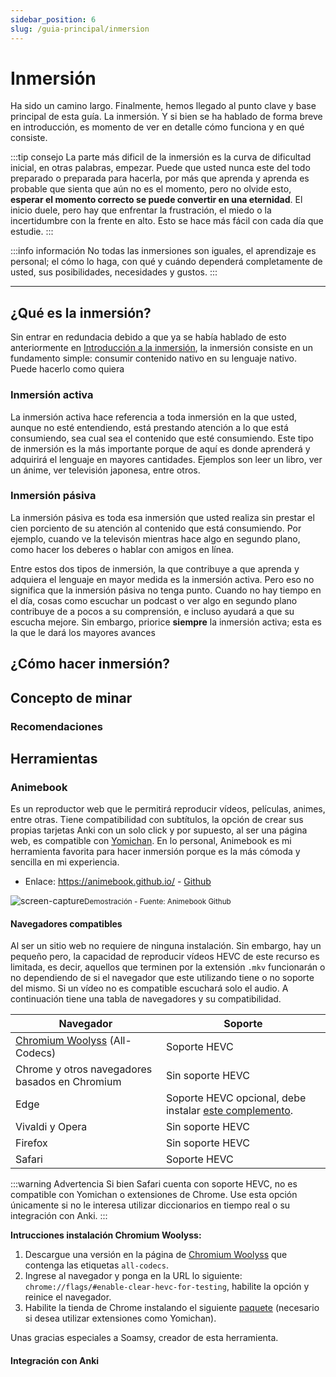 ```yaml
---
sidebar_position: 6
slug: /guia-principal/inmersion
---
```

# Inmersión

Ha sido un camino largo. Finalmente, hemos llegado al punto clave y base principal de esta guía. La inmersión. Y si bien se ha hablado de forma breve en introducción, es momento de ver en detalle cómo funciona y en qué consiste.

:::tip consejo
La parte más dificil de la inmersión es la curva de dificultad inicial, en otras palabras, empezar. Puede que usted nunca este del todo preparado o preparada para hacerla, por más que aprenda y aprenda es probable que sienta que aún no es el momento, pero no olvide esto, **esperar el momento correcto se puede convertir en una eternidad**. El inicio duele, pero hay que enfrentar la frustración, el miedo o la incertidumbre con la frente en alto. Esto se hace más fácil con cada día que estudie.
:::

:::info información
No todas las inmersiones son iguales, el aprendizaje es personal; el cómo lo haga, con qué y cuándo dependerá completamente de usted, sus posibilidades, necesidades y gustos. 
:::

---

## ¿Qué es la inmersión? 

Sin entrar en redundacia debido a que ya se había hablado de esto anteriormente en [Introducción a la inmersión](../guia-principal/introduccion#introducción-a-la-inmersión), la inmersión consiste en un fundamento simple: consumir contenido nativo en su lenguaje nativo. Puede hacerlo como quiera

### Inmersión activa
La inmersión activa hace referencia a toda inmersión en la que usted, aunque no esté entendiendo, está prestando atención a lo que está consumiendo, sea cual sea el contenido que esté consumiendo. Este tipo de inmersión es la más importante porque de aquí es donde aprenderá y adquirirá el lenguaje en mayores cantidades. Ejemplos son leer un libro, ver un ánime, ver televisión japonesa, entre otros.

### Inmersión pásiva
La inmersión pásiva es toda esa inmersión que usted realiza sin prestar el cien porciento de su atención al contenido que está consumiendo. Por ejemplo, cuando ve la televisón mientras hace algo en segundo plano, como hacer los deberes o hablar con amigos en línea. 

Entre estos dos tipos de inmersión, la que contribuye a que aprenda y adquiera el lenguaje en mayor medida es la inmersión activa. Pero eso no significa que la inmersión pásiva no tenga punto. Cuando no hay tiempo en el día, cosas como escuchar un podcast o ver algo en segundo plano contribuye de a pocos a su comprensión, e incluso ayudará a que su escucha mejore. Sin embargo, priorice **siempre** la inmersión activa; esta es la que le dará los mayores avances


## ¿Cómo hacer inmersión?


## Concepto de minar

### Recomendaciones

## Herramientas 

### Animebook 
Es un reproductor web que le permitirá reproducir vídeos, películas, animes, entre otras. Tiene compatibilidad con subtítulos, la opción de crear sus propias tarjetas Anki con un solo click y por supuesto, al ser una página web, es compatible con [Yomichan](../various-guide/Yomichan.mdx). En lo personal, Animebook es mi herramienta favorita para hacer inmersión porque es la más cómoda y sencilla en mi experiencia.  

- Enlace: https://animebook.github.io/ - [Github](https://github.com/animebook/animebook.github.io)

![screen-capture](../../assets/main_guide/screencapture.gif)<small>Demostración - Fuente: Animebook Github </small>

#### Navegadores compatibles

Al ser un sitio web no requiere de ninguna instalación. Sin embargo, hay un pequeño pero, la capacidad de reproducir vídeos HEVC de este recurso es limitada, es decir, aquellos que terminen por la extensión `.mkv` funcionarán o no dependiendo de si el navegador que este utilizando tiene o no soporte del mismo. Si un vídeo no es compatible escuchará solo el audio. A continuación tiene una tabla de navegadores y su compatibilidad.

| Navegador 	                                                       | Soporte          	|
|--------------------------------------------------------------------- |------------------	|
| [Chromium Woolyss](https://chromium.woolyss.com/) (All-Codecs)       | Soporte HEVC       |
| Chrome y otros navegadores basados en Chromium                       | Sin soporte HEVC 	|
| Edge                                                                 | Soporte HEVC opcional, debe instalar [este complemento](https://cdn.discordapp.com/attachments/797575188354433064/906237192664412181/Microsoft.HEVCVideoExtension_1.0.31823.0_x64__8wekyb3d8bbwe.Appx).|
| Vivaldi y Opera                                       	           | Sin soporte HEVC   |
| Firefox   	                                                       | Sin soporte HEVC	|
| Safari                                                               | Soporte HEVC       | 

:::warning Advertencia
Si bien Safari cuenta con soporte HEVC, no es compatible con Yomichan o extensiones de Chrome. Use esta opción únicamente si no le interesa utilizar diccionarios en tiempo real o su integración con Anki.
:::

**Intrucciones instalación Chromium Woolyss:**

1. Descargue una versión en la página de [Chromium Woolyss](https://chromium.woolyss.com/) que contenga las etiquetas `all-codecs`.
2. Ingrese al navegador y ponga en la URL lo siguiente: `chrome://flags/#enable-clear-hevc-for-testing`, habilite la opción y reinice el navegador.
3. Habilite la tienda de Chrome instalando el siguiente [paquete](https://github.com/NeverDecaf/chromium-web-store) (necesario si desea utilizar extensiones como Yomichan).

Unas gracias especiales a Soamsy, creador de esta herramienta.

#### Integración con Anki